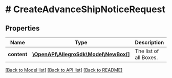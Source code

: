 # # CreateAdvanceShipNoticeRequest

## Properties

Name | Type | Description | Notes
------------ | ------------- | ------------- | -------------
**content** | [**\OpenAPI\AllegroSdk\Model\NewBox[]**](NewBox.md) | The list of all Boxes. |

[[Back to Model list]](../../README.md#models) [[Back to API list]](../../README.md#endpoints) [[Back to README]](../../README.md)
